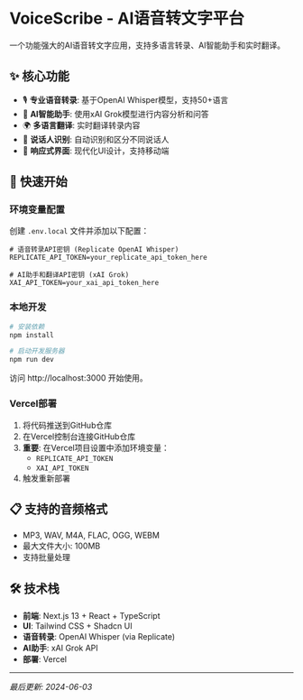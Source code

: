 # VoiceScribe - AI语音转文字平台

一个功能强大的AI语音转文字应用，支持多语言转录、AI智能助手和实时翻译。

## ✨ 核心功能

- 🎙️ **专业语音转录**: 基于OpenAI Whisper模型，支持50+语言
- 🤖 **AI智能助手**: 使用xAI Grok模型进行内容分析和问答
- 🌍 **多语言翻译**: 实时翻译转录内容
- 👥 **说话人识别**: 自动识别和区分不同说话人
- 📱 **响应式界面**: 现代化UI设计，支持移动端

## 🚀 快速开始

### 环境变量配置

创建 `.env.local` 文件并添加以下配置：

```env
# 语音转录API密钥 (Replicate OpenAI Whisper)
REPLICATE_API_TOKEN=your_replicate_api_token_here

# AI助手和翻译API密钥 (xAI Grok)
XAI_API_TOKEN=your_xai_api_token_here
```

### 本地开发

```bash
# 安装依赖
npm install

# 启动开发服务器
npm run dev
```

访问 http://localhost:3000 开始使用。

### Vercel部署

1. 将代码推送到GitHub仓库
2. 在Vercel控制台连接GitHub仓库
3. **重要**: 在Vercel项目设置中添加环境变量：
   - `REPLICATE_API_TOKEN`
   - `XAI_API_TOKEN`
4. 触发重新部署

## 📋 支持的音频格式

- MP3, WAV, M4A, FLAC, OGG, WEBM
- 最大文件大小: 100MB
- 支持批量处理

## 🛠️ 技术栈

- **前端**: Next.js 13 + React + TypeScript
- **UI**: Tailwind CSS + Shadcn UI
- **语音转录**: OpenAI Whisper (via Replicate)
- **AI助手**: xAI Grok API
- **部署**: Vercel

---

*最后更新: 2024-06-03* 